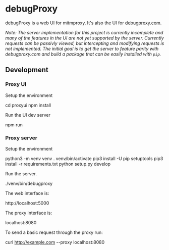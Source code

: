 # debugProxy 

debugProxy is a web UI for mitmproxy. It's also the UI for [debugproxy.com][1].

_Note: The server implementation for this project is currently incomplete and
many of the features in the UI are not yet supported by the server. Currently
requests can be passivly viewed, but intercepting and modifying requests is not
implemented. The initial goal is to get the server to feature parity with
debugproxy.com and build a package that can be easily installed with `pip`._

## Development

### Proxy UI

Setup the environment

  cd proxyui
  npm install

Run the UI dev server

  npm run

### Proxy server

Setup the environment

  python3 -m venv venv
  . venv/bin/activate
  pip3 install -U pip setuptools
  pip3 install -r requirements.txt
  python setup.py develop

Run the server.

  ./venv/bin/debugproxy

The web interface is:
  
  http://localhost:5000

The proxy interface is:

  localhost:8080

To send a basic request through the proxy run:

  curl http://example.com --proxy localhost:8080


[1]: https://debugproxy.com
